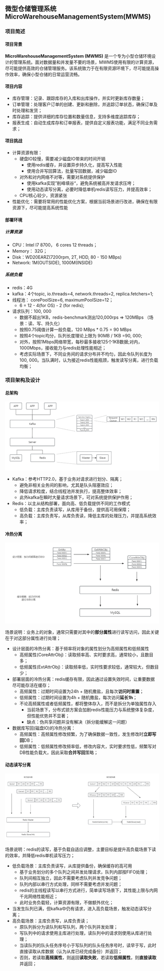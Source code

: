 ## 微型仓储管理系统 MicroWarehouseManagementSystem(MWMS)

### 项目简述

#### 项目背景

**MicroWarehouseManagementSystem (MWMS)** 是一个专为小型仓储环境设计的管理系统。面对数据量和并发量不要的场景，MWMS使用有限的计算资源，尽可能提供高效的仓储管理服务。该系统致力于在有限资源环境下，尽可能提高操作效率，确保小型仓储的日常运营流畅。



#### 项目内容

- 库存管理：记录、跟踪库存的入库和出库操作，并实时更新库存数量；
- 订单管理：处理客户订单的创建、更新和删除，并追踪订单状态，确保订单及时处理和发货；
- 库存追踪：提供详细的库存位置和数量信息，支持多维度追踪库存；
- 报表生成：自动生成库存和订单报表，提供自定义报表功能，满足不同业务需求；



#### 项目挑战

- 计算资源有限：
  - 硬盘IO较慢，需要减少磁盘IO带来的时间开销
    - 使用redis缓存，并设置异步持久化，提高写入性能
    - 使用合并写回算法，批量写回数据，减少磁盘IO
  - 对外和对内网络不对等，需要对系统提供保护
    - 使用kafka实现”削峰填谷“，避免系统被高并发请求压垮；
    - 使用动态读写分离，必要时降低单机redis读写压力，并提高效率；
  - CPU核心较少，资源紧张
- 性能优化：需要将常用的性能优化方案，根据当前场景进行改进，确保在有限资源下，尽可能提高系统性能



#### 部署环境

##### 计算资源

- CPU：Intel I7 8700， 6 cores 12 threads；
- Memory： 32G；
- Disk：WD20EARZ(7200rpm, 2T, HDD, 80 - 150 MBps)
- Network: 1M(OUTSIDE), 1000M(INSIDE)

##### 系统负载

- redis：4G
- kafka：4个topic, io.threads=4, network.threads=2, replica.fetchers=1;
- 线程池： corePoolSize=6, maximumPoolSize=12；
  - 6 = 12 - 4(for OS) - 2 (for redis);
- 请求队列：100, 000
  - 数据不超出1KB，redis-benchmark测出120,000rps => 120MBps  （场景：读、写、持久化）
  - 按照0.75阈值计算一般负载，120 MBps * 0.75 = 90 MBps
  - 按照4个topic均分，队列长度理论上限为 90MB / 1KB =90, 000;
  - 对外，按照1Mbps网络带宽，每秒最多接收125个1KB数据;对内，1000Mbps，接收能力与redis处理性能相近；
  - 考虑实际场景下，不同业务间的请求分布并不均匀，因此令队列长度为100, 000。当队满时，认为接近redis性能瓶颈，触发读写分离，进行负载均衡；



### 项目架构及设计

#### 总架构

![](https://github.com/YMEN6/ProjectShowcase/blob/main/picture/mwms1.png?raw=true)

- Kafka：参考HTTP2.0，基于业务对请求进行划分、隔离；
  - 避免非相关业务间的影响，尤其是队头阻塞效应；
  - 降低请求粒度，结合线程池并发执行，提高整体效率；
  - 此外kafka在瞬时大量请求场景下，可对系统提供保护作用；
- Redis：以主从结构部署，面向高、低负载提供不同的工作模式
  - 低负载：主库负责读写，从库用于备份，提供高可用保障；
  - 高负载：主库负责写，从库负责读，降低主库的处理压力，并提高系统效率；



#### 冷热分离

![](https://github.com/YMEN6/ProjectShowcase/blob/main/picture/mwms2.png?raw=true)

场景说明：业务上的对象，通常只需要对其中的**部分属性**进行读写访问，因此关键在于对这部分属性进行处理；

- 设计层面的冷热分离：基于频率将对象的属性划分为高频属性和低频属性
  - 高频属性(CoreAttrObj)：读取频率高、实时要求高，通常较小，且数目多；
  - 低频属性(ExtAttrObj)：读取频率低，实时性要求较低，通常较大，但数目少；
- 部署层面的冷热分离：redis缓存有限，因此通过设置失效时间，让重要数据尽可能存活在缓存；
  - 高频属性：过期时间设置为24h + 随机撒盐，且每次**访问时重置**；
  - 低频属性：过期时间设置为4h + 随机撒盐，每次访问**延长1h**；
  - 不论高频属性或者低频属性，都将整体存入，而不是拆分为单独属性存入
    - 当前场景下，分布式锁方案会加剧redis性能压力与系统整体复杂度，但性能优势并不显著；
    - 缺点：伪共享问题并没有解决（拆分能缓解这一问题）
- 数据库写回(磁盘IO)的冷热分离：
  - 高频属性：高频属性修改频繁，为了确保数据一致性，发生修改时**立即写回**DB；
  - 低频属性：低频属性修改频率低，修改内容大，实时要求性低，频繁写对DB性能负载大，因此采取**合并写回**策略；



#### 动态读写分离

![](https://github.com/YMEN6/ProjectShowcase/blob/main/picture/mwms3.png?raw=true)

场景说明：redis的读写，基于负载自适应调整，主要目标是提升高负载场景下读的效率，并降低redis单机读写压力；

- 低负载场景：主库负责读写，从库提供备份，确保缓存的高可用
  - 基于业务划分的多个队列之间并发处理请求，队列内部按FIFO处理；
  - 队列间相互独立，因此不需要考虑队列并发竞争问题；
  - 队列内部以串行方式处理，同样不需要考虑并发问题；
  - redis的主线程读写以串行方式进行，简单读写场景下，其性能上限与内网千兆网络性能相近；
  - 此时业务负载轻，计算资源有限，不做额外优化；
- 当发生队列已满，但kafka中仍有请求，进入高负载场景，触发动态读写分离；
- 高负载场景：主库负责写，从库负责读；
  - 原队列拆分为读队列和写队列，两个队列并发处理；
  - 写队列中的请求使用主库进行处理，读队列中的请求则使用从库进行处理；
  - 当读队列的队头任务序号小于写队列的队头任务序号时，读早于写，此时直接读取从库数据（认为从库已经完成备份）并返回；
  - 否则，若读取**高频属性**，则返回**读取失败**，若读取**低频属性**，则**直接读取**并返回；





